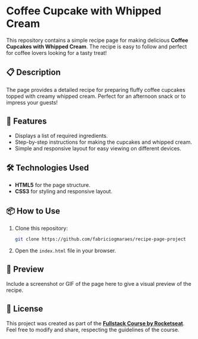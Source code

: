 # Coffee Cupcake with Whipped Cream

This repository contains a simple recipe page for making delicious **Coffee Cupcakes with Whipped Cream**. The recipe is easy to follow and perfect for coffee lovers looking for a tasty treat!

## 📋 Description

The page provides a detailed recipe for preparing fluffy coffee cupcakes topped with creamy whipped cream. Perfect for an afternoon snack or to impress your guests!

## 🚀 Features

- Displays a list of required ingredients.  
- Step-by-step instructions for making the cupcakes and whipped cream.  
- Simple and responsive layout for easy viewing on different devices.  

## 🛠️ Technologies Used

- **HTML5** for the page structure.  
- **CSS3** for styling and responsive layout.

## 📦 How to Use

1. Clone this repository:  
    ```bash
    git clone https://github.com/fabriciogmaraes/recipe-page-project
    ```

2. Open the `index.html` file in your browser.  

## 🎨 Preview

Include a screenshot or GIF of the page here to give a visual preview of the recipe.

## 📄 License

This project was created as part of the [**Fullstack Course by Rocketseat**](https://www.rocketseat.com.br).  
Feel free to modify and share, respecting the guidelines of the course. 
